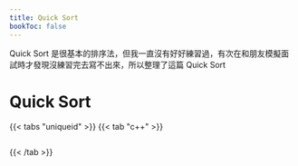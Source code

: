 ```yaml
---
title: Quick Sort
bookToc: false
---
```


Quick Sort 是很基本的排序法，但我一直沒有好好練習過，有次在和朋友模擬面試時才發現沒練習完去寫不出來，所以整理了這篇 Quick Sort
# Quick Sort



{{< tabs "uniqueid" >}}
{{< tab "c++" >}}
```c++

```
{{< /tab >}}